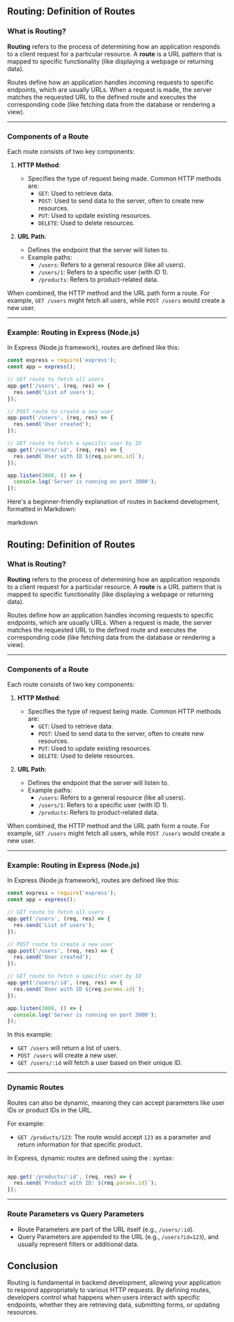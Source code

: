 ## Routing: Definition of Routes

### What is Routing?
**Routing** refers to the process of determining how an application responds to a client request for a particular resource. A **route** is a URL pattern that is mapped to specific functionality (like displaying a webpage or returning data).

Routes define how an application handles incoming requests to specific endpoints, which are usually URLs. When a request is made, the server matches the requested URL to the defined route and executes the corresponding code (like fetching data from the database or rendering a view).

---

### Components of a Route
Each route consists of two key components:

1. **HTTP Method**:
   - Specifies the type of request being made. Common HTTP methods are:
     - `GET`: Used to retrieve data.
     - `POST`: Used to send data to the server, often to create new resources.
     - `PUT`: Used to update existing resources.
     - `DELETE`: Used to delete resources.
  
2. **URL Path**:
   - Defines the endpoint that the server will listen to.
   - Example paths:
     - `/users`: Refers to a general resource (like all users).
     - `/users/1`: Refers to a specific user (with ID 1).
     - `/products`: Refers to product-related data.

When combined, the HTTP method and the URL path form a route. For example, `GET /users` might fetch all users, while `POST /users` would create a new user.

---

### Example: Routing in Express (Node.js)

In Express (Node.js framework), routes are defined like this:

```javascript
const express = require('express');
const app = express();

// GET route to fetch all users
app.get('/users', (req, res) => {
  res.send('List of users');
});

// POST route to create a new user
app.post('/users', (req, res) => {
  res.send('User created');
});

// GET route to fetch a specific user by ID
app.get('/users/:id', (req, res) => {
  res.send(`User with ID ${req.params.id}`);
});

app.listen(3000, () => {
  console.log('Server is running on port 3000');
});
```

Here's a beginner-friendly explanation of routes in backend development, formatted in Markdown:

markdown

## Routing: Definition of Routes

### What is Routing?
**Routing** refers to the process of determining how an application responds to a client request for a particular resource. A **route** is a URL pattern that is mapped to specific functionality (like displaying a webpage or returning data).

Routes define how an application handles incoming requests to specific endpoints, which are usually URLs. When a request is made, the server matches the requested URL to the defined route and executes the corresponding code (like fetching data from the database or rendering a view).

---

### Components of a Route
Each route consists of two key components:

1. **HTTP Method**:
   - Specifies the type of request being made. Common HTTP methods are:
     - `GET`: Used to retrieve data.
     - `POST`: Used to send data to the server, often to create new resources.
     - `PUT`: Used to update existing resources.
     - `DELETE`: Used to delete resources.
  
2. **URL Path**:
   - Defines the endpoint that the server will listen to.
   - Example paths:
     - `/users`: Refers to a general resource (like all users).
     - `/users/1`: Refers to a specific user (with ID 1).
     - `/products`: Refers to product-related data.

When combined, the HTTP method and the URL path form a route. For example, `GET /users` might fetch all users, while `POST /users` would create a new user.

---

### Example: Routing in Express (Node.js)

In Express (Node.js framework), routes are defined like this:

```javascript
const express = require('express');
const app = express();

// GET route to fetch all users
app.get('/users', (req, res) => {
  res.send('List of users');
});

// POST route to create a new user
app.post('/users', (req, res) => {
  res.send('User created');
});

// GET route to fetch a specific user by ID
app.get('/users/:id', (req, res) => {
  res.send(`User with ID ${req.params.id}`);
});

app.listen(3000, () => {
  console.log('Server is running on port 3000');
});
```

In this example:

- `GET /users` will return a list of users.
- `POST /users` will create a new user.
- `GET /users/:id` will fetch a user based on their unique ID.

---

### Dynamic Routes

Routes can also be dynamic, meaning they can accept parameters like user IDs or product IDs in the URL.

For example:

- `GET /products/123`: The route would accept `123` as a parameter and return information for that specific product.

In Express, dynamic routes are defined using the : syntax:

```javascript

app.get('/products/:id', (req, res) => {
  res.send(`Product with ID: ${req.params.id}`);
});
```

---

### Route Parameters vs Query Parameters

- Route Parameters are part of the URL itself (e.g., `/users/:id`).
- Query Parameters are appended to the URL (e.g., `/users?id=123`), and usually represent filters or additional data.

## Conclusion

Routing is fundamental in backend development, allowing your application to respond appropriately to various HTTP requests. By defining routes, developers control what happens when users interact with specific endpoints, whether they are retrieving data, submitting forms, or updating resources.